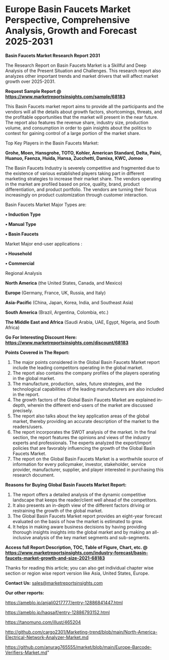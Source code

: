 # Europe Basin Faucets Market Perspective, Comprehensive Analysis, Growth and Forecast 2025-2031

<strong>Basin Faucets Market Research Report 2031</strong>

The Research Report on Basin Faucets Market is a Skillful and Deep Analysis of the Present Situation and Challenges. This research report also analyzes other important trends and market drivers that will affect market growth over 2025-2031.

<strong>Request Sample Report @ <a href=https://www.marketreportsinsights.com/sample/68183>https://www.marketreportsinsights.com/sample/68183</a></strong>

This Basin Faucets market report aims to provide all the participants and the vendors will all the details about growth factors, shortcomings, threats, and the profitable opportunities that the market will present in the near future. The report also features the revenue share, industry size, production volume, and consumption in order to gain insights about the politics to contest for gaining control of a large portion of the market share.

Top Key Players in the Basin Faucets Market:

<strong>Grohe, Moen, Hansgrohe, TOTO, Kohler, American Standard, Delta, Paini, Huanuo, Faenza, Huida, Hansa, Zucchetti, Damixa, KWC, Jomoo</strong>

The Basin Faucets Industry is severely competitive and fragmented due to the existence of various established players taking part in different marketing strategies to increase their market share. The vendors operating in the market are profiled based on price, quality, brand, product differentiation, and product portfolio. The vendors are turning their focus increasingly on product customization through customer interaction.

Basin Faucets Market Major Types are:

<strong>• Induction Type

• Manual Type

• Basin Faucets</strong>

Market Major end-user applications :

<strong>• Household

• Commercial</strong>

Regional Analysis

</u><strong><b>North America</b></strong> (the United States, Canada, and Mexico)

<strong><b>Europe </b></strong>(Germany, France, UK, Russia, and Italy)

<strong><b>Asia-Pacific</b></strong> (China, Japan, Korea, India, and Southeast Asia)

<strong><b>South America</b></strong> (Brazil, Argentina, Colombia, etc.)

<strong><b>The Middle East and Africa</b></strong> (Saudi Arabia, UAE, Egypt, Nigeria, and South Africa)

<strong>Go For Interesting Discount Here: <a href=https://www.marketreportsinsights.com/discount/68183>https://www.marketreportsinsights.com/discount/68183</a></strong>

<strong>Points Covered in The Report:</strong>
<ol>
  <li>The major points considered in the Global Basin Faucets Market report include the leading competitors operating in the global market.</li>
  <li>The report also contains the company profiles of the players operating in the global market.</li>
  <li>The manufacture, production, sales, future strategies, and the technological capabilities of the leading manufacturers are also included in the report.</li>
  <li>The growth factors of the Global Basin Faucets Market are explained in-depth, wherein the different end-users of the market are discussed precisely.</li>
  <li>The report also talks about the key application areas of the global market, thereby providing an accurate description of the market to the readers/users.</li>
  <li>The report incorporates the SWOT analysis of the market. In the final section, the report features the opinions and views of the industry experts and professionals. The experts analyzed the export/import policies that are favorably influencing the growth of the Global Basin Faucets Market.</li>
  <li>The report on the Global Basin Faucets Market is a worthwhile source of information for every policymaker, investor, stakeholder, service provider, manufacturer, supplier, and player interested in purchasing this research document.</li>
</ol>
<strong>Reasons for Buying Global Basin Faucets Market Report:</strong>

<ol>
  <li>The report offers a detailed analysis of the dynamic competitive landscape that keeps the reader/client well ahead of the competitors.</li>
  <li>It also presents an in-depth view of the different factors driving or restraining the growth of the global market.</li>
  <li>The Global Basin Faucets Market report provides an eight-year forecast evaluated on the basis of how the market is estimated to grow.</li>
  <li>It helps in making aware business decisions by having providing thorough insights insights into the global market and by making an all-inclusive analysis of the key market segments and sub-segments.</li>
</ol>
<strong>Access full Report Description, TOC, Table of Figure, Chart, etc. @ <a href=https://www.marketreportsinsights.com/industry-forecast/basin-faucets-market-growth-and-size-2021-68183>https://www.marketreportsinsights.com/industry-forecast/basin-faucets-market-growth-and-size-2021-68183</a></strong>


Thanks for reading this article; you can also get individual chapter wise section or region wise report version like Asia, United States, Europe.

<strong>Contact Us:</strong>
sales@marketreportsinsights.com

<strong>Our other reports:</strong>

<a href=https://ameblo.jp/anjali0217777/entry-12886841447.html>https://ameblo.jp/anjali0217777/entry-12886841447.html</a>

<a href=https://ameblo.jp/haqsaif/entry-12886793152.html>https://ameblo.jp/haqsaif/entry-12886793152.html</a>

<a href=https://tanomuno.com/illust/465204>https://tanomuno.com/illust/465204</a>

<a href=http://github.com/cargo2301/Marketing-trend/blob/main/North-America-Electrical-Network-Analyzer-Market.md>http://github.com/cargo2301/Marketing-trend/blob/main/North-America-Electrical-Network-Analyzer-Market.md</a>

<a href=https://github.com/anurag765555/market/blob/main/Europe-Barcode-Verifiers-Market.md>https://github.com/anurag765555/market/blob/main/Europe-Barcode-Verifiers-Market.md</a>"
